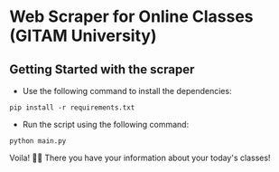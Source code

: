 # Web Scraper for Online Classes (GITAM University)

## Getting Started with the scraper

- Use the following command to install the dependencies:  

`pip install -r requirements.txt`

- Run the script using the following command:  

`python main.py`

Voila! 🎉🎉 There you have your information about your today's classes!
